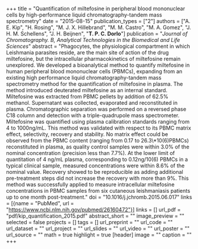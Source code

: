 +++
title = "Quantification of miltefosine in peripheral blood mononuclear cells by high-performance liquid chromatography-tandem mass spectrometry"
date = "2015-08-15"
publication_types = ["2"]
authors = ["A. E. Kip", "H. Rosing", "M. J. X. Hillebrand", "M. M. Castro", "M. A. Gomez", "J. H. M. Schellens", "J. H. Beijnen", "**T. P. C. Dorlo**"]
publication = "_Journal of Chromatography. B, Analytical Technologies in the Biomedical and Life Sciences_"
abstract = "Phagocytes, the physiological compartment in which Leishmania parasites reside, are the main site of action of the drug miltefosine, but the intracellular pharmacokinetics of miltefosine remain unexplored. We developed a bioanalytical method to quantify miltefosine in human peripheral blood mononuclear cells (PBMCs), expanding from an existing high performance liquid chromatography-tandem mass spectrometry method for the quantification of miltefosine in plasma. The method introduced deuterated miltefosine as an internal standard. Miltefosine was extracted from PBMC pellets by addition of 62.5% methanol. Supernatant was collected, evaporated and reconstituted in plasma. Chromatographic separation was performed on a reversed phase C18 column and detection with a triple-quadrupole mass spectrometer. Miltefosine was quantified using plasma calibration standards ranging from 4 to 1000ng/mL. This method was validated with respect to its PBMC matrix effect, selectivity, recovery and stability. No matrix effect could be observed from the PBMC content (ranging from 0.17 to 26.3\\*10(6)PBMCs) reconstituted in plasma, as quality control samples were within 3.0% of the nominal concentration (precision less than 7.7%). At the lower limit of quantitation of 4 ng/mL plasma, corresponding to 0.12ng/10(6) PBMCs in a typical clinical sample, measured concentrations were within 8.6% of the nominal value. Recovery showed to be reproducible as adding additional pre-treatment steps did not increase the recovery with more than 9%. This method was successfully applied to measure intracellular miltefosine concentrations in PBMC samples from six cutaneous leishmaniasis patients up to one month post-treatment."
doi = "10.1016/j.jchromb.2015.06.017"
links = [{name = "PubMed", url = "https://www.ncbi.nlm.nih.gov/pubmed/26160472"}]
links = []
url_pdf = "pdf/kip_quantification_2015.pdf"
abstract_short = ""
image_preview = ""
selected = false
projects = []
tags = []
url_preprint = ""
url_code = ""
url_dataset = ""
url_project = ""
url_slides = ""
url_video = ""
url_poster = ""
url_source = ""
math = true
highlight = true
[header]
image = ""
caption = ""
+++
